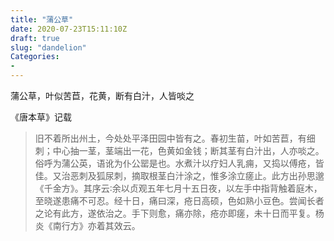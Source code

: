 ```yaml
---
title: "蒲公草"
date: 2020-07-23T15:11:10Z
draft: true
slug: "dandelion"
Categories: 
- 
---
```


蒲公草，叶似苦苣，花黄，断有白汁，人皆啖之

《唐本草》记载
>旧不着所出州土，今处处平泽田园中皆有之。春初生苗，叶如苦苣，有细刺；中心抽一茎，茎端出一花，色黄如金钱；断其茎有白汁出，人亦啖之。俗呼为蒲公英，语讹为仆公罂是也。水煮汁以疗妇人乳痈，又捣以傅疮，皆佳。又治恶刺及狐尿刺，摘取根茎白汁涂之，惟多涂立瘥止。此方出孙思邈《千金方》。其序云∶余以贞观五年七月十五日夜，以左手中指背触着庭木，至晓遂患痛不可忍。经十日，痛曰深，疮日高硕，色如熟小豆色。尝闻长者之论有此方，遂依治之。手下则愈，痛亦除，疮亦即瘥，未十日而平复。杨炎《南行方》亦着其效云。